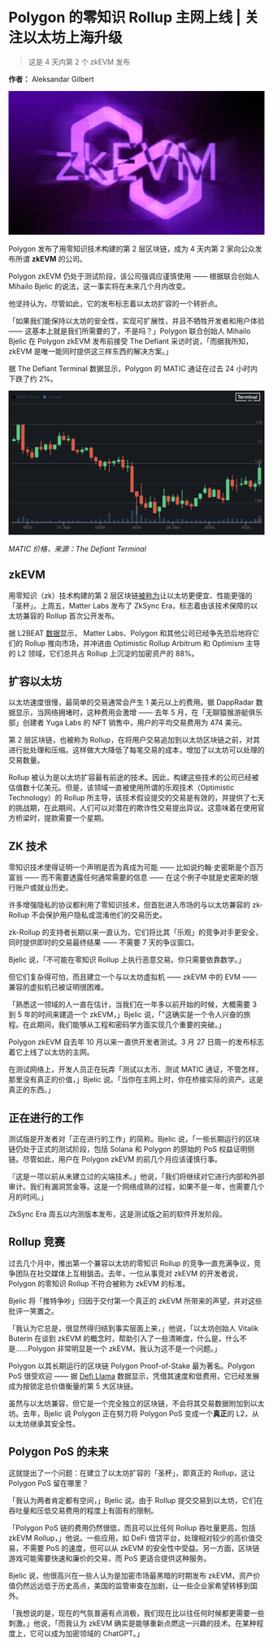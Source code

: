 # Polygon 的零知识 Rollup 主网上线 | 关注以太坊上海升级

> 这是 4 天内第 2 个 zkEVM 发布

**作者：** Aleksandar Gilbert

![](./PolygonzkEVM.jpeg)

Polygon 发布了用零知识技术构建的第 2 层区块链，成为 4 天内第 2 家向公众发布所谓 **zkEVM** 的公司。

Polygon zkEVM 仍处于测试阶段，该公司强调应谨慎使用 —— 根据联合创始人 Mihailo Bjelic 的说法，这一事实将在未来几个月内改变。

他坚持认为，尽管如此，它的发布标志着以太坊扩容的一个转折点。

「如果我们能保持以太坊的安全性，实现可扩展性，并且不牺牲开发者和用户体验 —— 这基本上就是我们所需要的了，不是吗？」Polygon 联合创始人 Mihailo Bjelic 在 Polygon zkEVM 发布前接受 The Defiant 采访时说，「而据我所知，zkEVM 是唯一能同时提供这三样东西的解决方案。」

据 The Defiant Terminal 数据显示，Polygon 的 MATIC 通证在过去 24 小时内下跌了约 2%。

![](./matic-price.png)

_MATIC 价格，来源：The Defiant Terminal_

## zkEVM

用零知识（zk）技术构建的第 2 层区块链[被称为](https://twitter.com/MihailoBjelic/status/1549737068850454529?s=20)让以太坊更便宜、性能更强的「圣杯」。上周五，Matter Labs 发布了 ZkSync Era，标志着由该技术保障的以太坊兼容的 Rollup 首次公开发布。

据 L2BEAT [数据](https://l2beat.com/scaling/tvl)显示， Matter Labs、Polygon 和其他公司已经争先恐后地将它们的 Rollup 推向市场，并冲进由 Optimistic Rollup Arbitrum 和 Optimism 主导的 L2 领域，它们总共占 Rollup 上沉淀的加密资产的 88%。

## 扩容以太坊

以太坊速度很慢，最简单的交易通常会产生 1 美元以上的费用。据 DappRadar 数据显示，当网络拥堵时，这种费用会激增 —— 去年 5 月，在「无聊猿猴游艇俱乐部」创建者 Yuga Labs 的 NFT 销售中，用户的平均交易费用为 474 美元。

第 2 层区块链，也被称为 Rollup，在将用户交易追加到以太坊区块链之前，对其进行批处理和压缩。这样做大大降低了每笔交易的成本，增加了以太坊可以处理的交易数量。

Rollup 被认为是以太坊扩容最有前途的技术。因此，构建这些技术的公司已经被估值数十亿美元。但是，该领域一直被使用所谓的乐观技术（Optimistic Technology）的 Rollup 所主导，该技术假设提交的交易是有效的，并提供了七天的挑战期，在此期间，人们可以对潜在的欺诈性交易提出异议。这意味着在使用官方桥梁时，提款需要一个星期。

## ZK 技术

零知识技术使得证明一个声明是否为真成为可能 —— 比如说约翰·史密斯是个百万富翁 —— 而不需要透露任何通常需要的信息 —— 在这个例子中就是史密斯的银行账户或就业历史。

许多增强隐私的协议都利用了零知识技术，但首批进入市场的与以太坊兼容的 zk-Rollup 不会保护用户隐私或混淆他们的交易历史。

zk-Rollup 的支持者长期以来一直认为，它们将比其「乐观」的竞争对手更安全，同时提供即时的交易最终结果 —— 不需要 7 天的争议窗口。

Bjelic 说，「不可能在零知识 Rollup 上执行恶意交易。你只需要依靠数学。」

但它们复杂得可怕，而且建立一个与以太坊虚拟机 —— zkEVM 中的 EVM —— 兼容的虚拟机已被证明很困难。

「熟悉这一领域的人一直在估计，当我们在一年多以前开始的时候，大概需要 3 到 5 年的时间来建造一个 zkEVM，」Bjelic 说，「"这确实是一个令人兴奋的旅程。在此期间，我们能够从工程和密码学方面实现几个重要的突破。」

Polygon zkEVM 自去年 10 月以来一直供开发者测试。3 月 27 日周一的发布标志着它上线了以太坊的主网。

在测试网络上，开发人员正在玩弄「测试以太币、测试 MATIC 通证，不管怎样，那里没有真正的价值，」Bjelic 说。「当你在主网上时，你在桥接实际的资产。这是真正的东西。」

## 正在进行的工作

测试版是开发者对「正在进行的工作」的简称。Bjelic 说，「一些长期运行的区块链仍处于正式的测试阶段，包括 Solana 和 Polygon 的原始的 PoS 权益证明侧链。尽管如此，用户在 Polygon zkEVM 的前几个月应该谨慎行事。

『这是一项以前从未建立过的尖端技术。」他说，「我们将继续对它进行内部和外部审计。我们有漏洞赏金等。这是一个网络成熟的过程，如果不是一年，也需要几个月的时间。」

ZkSync Era 周五以内测版本发布，这是测试版之前的软件开发阶段。

## Rollup 竞赛

过去几个月中，推出第一个兼容以太坊的零知识 Rollup 的竞争一直充满争议，竞争团队在社交媒体上互相狙击。去年，一位从事竞对 zkEVM 的开发者说，Polygon 的零知识 Rollup 不符合被称为 zkEVM 的标准。

Bjelic 将「推特争吵」归因于交付第一个真正的 zkEVM 所带来的声望，并对这些批评一笑置之。

「我认为它总是，很显然得归结到事实层面上来，」他说，「以太坊创始人 Vitalik Buterin 在谈到 zkEVM 的概念时，帮助引入了一些清晰度，什么是，什么不是……Polygon 非常明显是一个 zkEVM，我认为这不是一个问题。」

Polygon 以其长期运行的区块链 Polygon Proof-of-Stake 最为著名。Polygon PoS 很受欢迎 —— 据 [Defi Llama](https://defillama.com/chains) 数据显示，凭借其速度和低费用，它已经发展成为按锁定总价值衡量的第 5 大区块链。

虽然与以太坊兼容，但它是一个完全独立的区块链，不会将其交易数据附加到以太坊。去年，Bjelic 说 Polygon 正在努力将 Polygon PoS 变成一个**真正**的 L2，从以太坊继承其安全性。

## Polygon PoS 的未来

这就提出了一个问题：在建立了以太坊扩容的「圣杯」，即真正的 Rollup，这让 Polygon PoS 留在哪里？

「我认为两者肯定都有空间，」Bjelic 说。由于 Rollup 提交交易到以太坊，它们在吞吐量和压低交易费用的程度上有固有的限制。

「Polygon PoS 链的费用仍然很低，而且可以比任何 Rollup 吞吐量更高，包括 zkEVM Rollup，」他说。一些应用，如 DeFi 借贷平台，处理相对较少的高价值交易，不需要 PoS 的速度，但可以从 zkEVM 的安全性中受益。另一方面，区块链游戏可能需要快速和廉价的交易，而 PoS 更适合提供这种服务。

Bjelic 说，他很高兴在一些人认为是加密市场最黑暗的时期发布 zkEVM，资产价值仍然远远低于历史高点，美国的监管审查在加剧，让一些企业家希望转移到国外。

「我想说的是，现在的气氛普遍有点消极，我们现在比以往任何时候都更需要一些刺激。」他说，「而我认为 zkEVM 确实是能够重新点燃这一兴趣的技术。在某种程度上，它可以成为加密领域的 ChatGPT。」
